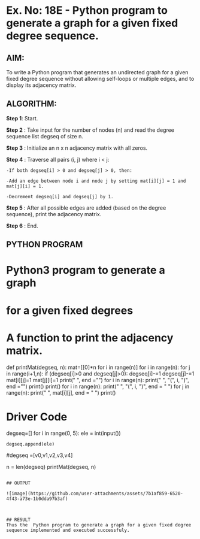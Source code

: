# Ex. No: 18E - Python program to generate a graph for a given fixed degree sequence.

## AIM:
To write a Python program that generates an undirected graph for a given fixed degree sequence without allowing self-loops or multiple edges, and to display its adjacency matrix.


## ALGORITHM:

**Step 1**: Start.

**Step 2** : Take input for the number of nodes (n) and read the degree sequence list degseq of size n.

**Step 3** : Initialize an n x n adjacency matrix with all zeros.

**Step 4** : Traverse all pairs (i, j) where i < j:

	-If both degseq[i] > 0 and degseq[j] > 0, then:

	-Add an edge between node i and node j by setting mat[i][j] = 1 and mat[j][i] = 1.

	-Decrement degseq[i] and degseq[j] by 1.

**Step 5** : After all possible edges are added (based on the degree sequence), print the adjacency matrix.

**Step 6** : End.



## PYTHON PROGRAM

# Python3 program to generate a graph
# for a given fixed degrees

# A function to print the adjacency matrix.
def printMat(degseq, n):
    mat=[[0]*n for i in range(n)]
    for i in range(n):
        for j in range(i+1,n):
            if (degseq[i]>0 and degseq[j]>0):
                degseq[i]-=1
                degseq[j]-=1
                mat[i][j]=1
                mat[j][i]=1
    print("      ", end ="")
    for i in range(n):
        print(" ", "(", i, ")", end ="")
    print()
    print()
    for i in range(n):
        print("  ", "(", i, ")", end = " ")
        for j in range(n):
            print("  ", mat[i][j], end = " ")
        print()

# Driver Code
degseq=[]
for i in range(0, 5):
    ele = int(input())
  
    degseq.append(ele)
#degseq =[v0,v1,v2,v3,v4]

n = len(degseq)
printMat(degseq, n)


```

## OUTPUT

![image](https://github.com/user-attachments/assets/7b1af859-6520-4f43-a73e-1b0dda97b3af)



## RESULT
Thus the  Python program to generate a graph for a given fixed degree sequence implemented and executed successfuly.
